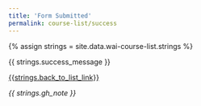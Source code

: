 ```yaml
---
title: 'Form Submitted'
permalink: course-list/success
---
```

<div style="grid-column: 2 / span 8">

<style> 
{% include wai-course-list/css/styles.css %}
main > header { grid-column: 2 / span 8; }
</style>

{% assign strings = site.data.wai-course-list.strings %}

<div class="result-status-message">
{{ strings.success_message }}
</div>


<a href="{{ page.dir }}">{{strings.back_to_list_link}}</a>


<div class="header-full success"><p><em>{{ strings.gh_note }}</em></p></div>


</div>
